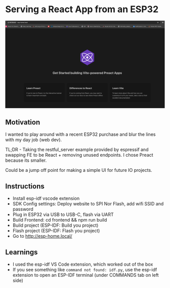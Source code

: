 # Serving a React App from an ESP32

![preact hosted](public/preact_hosted.png)

## Motivation

I wanted to play around with a recent ESP32 purchase and blur the lines with my day job (web dev).

TL;DR - Taking the restful_server example provided by espressif and swapping FE to be React + removing unused endpoints. I chose Preact because its smaller.

Could be a jump off point for making a simple UI for future IO projects.

## Instructions

- Install esp-idf vscode extension
- SDK Config settings: Deploy website to SPI Nor Flash, add wifi SSID and password
- Plug in ESP32 via USB to USB-C, flash via UART
- Build Frontend: cd frontend && npm run build
- Build project (ESP-IDF: Build you project)
- Flash project (ESP-IDF: Flash you project)
- Go to http://esp-home.local/

## Learnings

- I used the esp-idf VS Code extension, which worked out of the box
- If you see something like `command not found: idf.py`, use the esp-idf extension to open an ESP-IDF terminal (under COMMANDS tab on left side)
